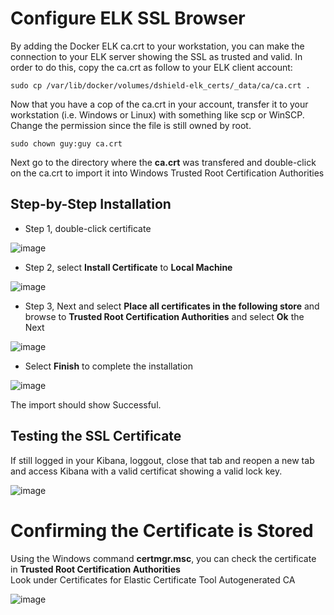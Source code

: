 # Configure ELK SSL Browser

By adding the Docker ELK ca.crt to your workstation, you can make the connection to your ELK server showing the SSL as trusted and valid. In order to do this, copy the ca.crt as follow to your ELK client account:
````
sudo cp /var/lib/docker/volumes/dshield-elk_certs/_data/ca/ca.crt .
````
Now that you have a cop of the ca.crt in your account, transfer it to your workstation (i.e. Windows or Linux) with something like scp or WinSCP. 
Change the permission since the file is still owned by root.<br>
````
sudo chown guy:guy ca.crt
````
Next go to the directory where the **ca.crt** was transfered and double-click on the ca.crt to import it into Windows Trusted Root Certification Authorities<br>

## Step-by-Step Installation
- Step 1, double-click certificate<br>

![image](https://github.com/user-attachments/assets/0b5bbdc1-08a4-414c-9099-fed3df7bb8ef)

- Step 2, select **Install Certificate** to **Local Machine**<br>

![image](https://github.com/user-attachments/assets/7154f719-3492-43f1-a455-0b7da90b0c5e)

- Step 3, Next and select **Place all certificates in the following store** and browse to **Trusted Root Certification Authorities** and select **Ok** the Next<br>

![image](https://github.com/user-attachments/assets/ae7ad535-f89d-437e-a741-950029f6339b)

- Select **Finish** to complete the installation<br>

![image](https://github.com/user-attachments/assets/bf6de9ee-3fab-4339-8a41-4a25902f7ea6)

The import should show Successful.<br>

## Testing the SSL Certificate
If still logged in your Kibana, loggout, close that tab and reopen a new tab and access Kibana with a valid certificat showing a valid lock key.<br>

![image](https://github.com/user-attachments/assets/7ea548bc-3272-48d3-81ed-8a2b02560d6e)

# Confirming the Certificate is Stored
Using the Windows command **certmgr.msc**, you can check the certificate in **Trusted Root Certification Authorities**<br>
Look under Certificates for Elastic Certificate Tool Autogenerated CA

![image](https://github.com/user-attachments/assets/9f59bcfc-5ba0-4d6e-9754-b65fa6bf8b01)
